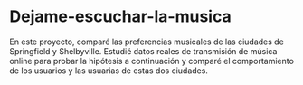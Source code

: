 # Dejame-escuchar-la-musica
En este proyecto, comparé las preferencias musicales de las ciudades de Springfield y Shelbyville. Estudié datos reales de transmisión de música online para probar la hipótesis a continuación y comparé el comportamiento de los usuarios y las usuarias de estas dos ciudades.

